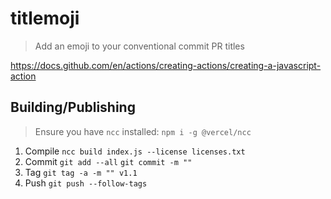 # titlemoji

> Add an emoji to your conventional commit PR titles

https://docs.github.com/en/actions/creating-actions/creating-a-javascript-action


## Building/Publishing

> Ensure you have `ncc` installed: `npm i -g @vercel/ncc`

1. Compile `ncc build index.js --license licenses.txt`
1. Commit `git add --all` `git commit -m ""`
1. Tag `git tag -a -m "" v1.1`
1. Push `git push --follow-tags`